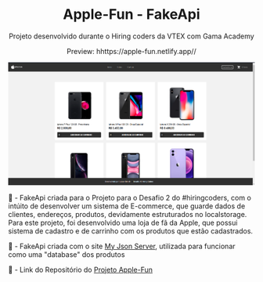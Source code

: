 <h1 align="center">Apple-Fun - FakeApi</h1>
<p align="center">Projeto desenvolvido durante o Hiring coders da VTEX com Gama Academy</p>
<p align="center">Preview: hhttps://apple-fun.netlify.app//</p>
<img src="./apple-fun1.png">

📖 - FakeApi criada para o Projeto para o Desafio 2 do #hiringcoders, com o intúito de desenvolver um sistema de E-commerce, que guarde dados de clientes, endereços, produtos, devidamente
estruturados no localstorage. Para este projeto, foi desenvolvido uma loja de fã da Apple, que possui sistema de cadastro e de carrinho com os produtos que estão cadastrados.

📖 - FakeApi  criada com o site <a href="https://my-json-server.typicode.com/">My Json Server</a>, utilizada para funcionar como uma "database" dos produtos

📖 - Link do Repositório do <a href="https://github.com/olucasklein/gama-apple-fun-fakeapi">Projeto Apple-Fun</a>  
